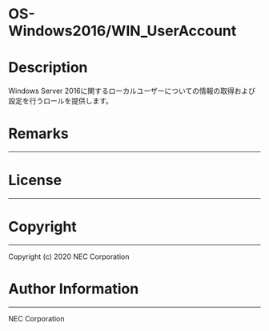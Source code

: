 OS-Windows2016/WIN_UserAccount
=======================================================
# Description
Windows Server 2016に関するローカルユーザーについての情報の取得および設定を行うロールを提供します。

# Remarks
-------

# License
-------

# Copyright
---------
Copyright (c) 2020 NEC Corporation

# Author Information
------------------
NEC Corporation
